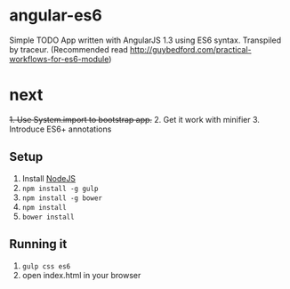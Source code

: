 angular-es6
===========
Simple TODO App written with AngularJS 1.3 using ES6 syntax. Transpiled by traceur. (Recommended read http://guybedford.com/practical-workflows-for-es6-module)

next
=====
~~1. Use System.import to bootstrap app.~~
2. Get it work with minifier
3. Introduce ES6+ annotations

## Setup
1. Install [NodeJS](http://nodejs.org/)
2. `npm install -g gulp`
3. `npm install -g bower`
4. `npm install`
5. `bower install`

## Running it

1. `gulp css es6`
2. open index.html in your browser
